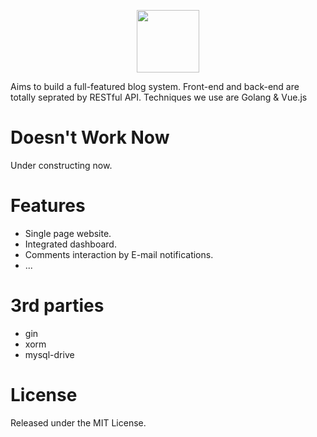 <p align="center"><img width="100"src="http://7oxilx.com1.z0.glb.clouddn.com/higo.jpg"></p>
Aims to build a full-featured blog system.
Front-end and back-end are totally seprated by RESTful API.
Techniques we use are Golang & Vue.js

# Doesn't Work Now
Under constructing now.

# Features
* Single page website.
* Integrated dashboard.
* Comments interaction by E-mail notifications.
* ...

# 3rd parties
* gin
* xorm
* mysql-drive


# License
Released under the MIT License.